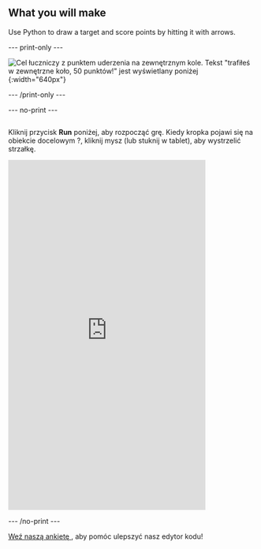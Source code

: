 ## What you will make

Use Python to draw a target and score points by hitting it with arrows.

--- print-only ---

![Cel łuczniczy z punktem uderzenia na zewnętrznym kole. Tekst "trafiłeś w zewnętrzne koło, 50 punktów!" jest wyświetlany poniżej](images/blue-points.png){:width="640px"}

--- /print-only ---

--- no-print ---
<div style="display: flex; flex-wrap: wrap">
<div style="flex-basis: 175px; flex-grow: 1">  

Kliknij przycisk **Run** poniżej, aby rozpocząć grę. Kiedy kropka pojawi się na obiekcie docelowym ?, kliknij mysz (lub stuknij w tablet), aby wystrzelić strzałkę. 

  <iframe src="https://editor.raspberrypi.org/en/embed/viewer/target-practice-solution" width="400" height="710" frameborder="0" marginwidth="0" marginheight="0" allowfullscreen>
  </iframe>
</div>
</div>

--- /no-print ---

<div class="c-survey-banner" style="width:100%">
  <a class="c-survey-banner__link" href="https://form.raspberrypi.org/f/code-editor-feedback" target="_blank"> Weź naszą ankietę </a>, aby pomóc ulepszyć nasz edytor kodu!
</div>



